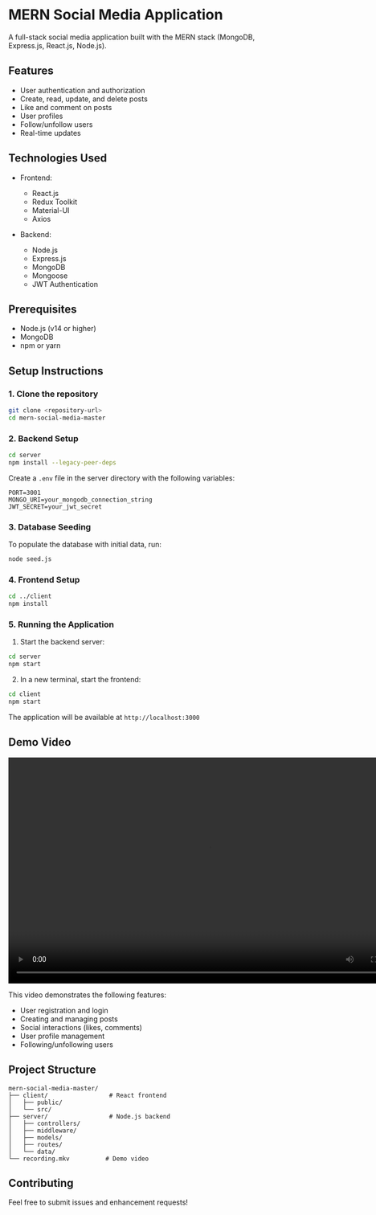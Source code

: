 # MERN Social Media Application

A full-stack social media application built with the MERN stack (MongoDB, Express.js, React.js, Node.js).

## Features

- User authentication and authorization
- Create, read, update, and delete posts
- Like and comment on posts
- User profiles
- Follow/unfollow users
- Real-time updates

## Technologies Used

- Frontend:

  - React.js
  - Redux Toolkit
  - Material-UI
  - Axios

- Backend:
  - Node.js
  - Express.js
  - MongoDB
  - Mongoose
  - JWT Authentication

## Prerequisites

- Node.js (v14 or higher)
- MongoDB
- npm or yarn

## Setup Instructions

### 1. Clone the repository

```bash
git clone <repository-url>
cd mern-social-media-master
```

### 2. Backend Setup

```bash
cd server
npm install --legacy-peer-deps
```

Create a `.env` file in the server directory with the following variables:

```
PORT=3001
MONGO_URI=your_mongodb_connection_string
JWT_SECRET=your_jwt_secret
```

### 3. Database Seeding

To populate the database with initial data, run:

```bash
node seed.js
```

### 4. Frontend Setup

```bash
cd ../client
npm install
```

### 5. Running the Application

1. Start the backend server:

```bash
cd server
npm start
```

2. In a new terminal, start the frontend:

```bash
cd client
npm start
```

The application will be available at `http://localhost:3000`

## Demo Video

<div align="center">
  <video width="800" height="450" controls autoplay>
    <source src="recording.mkv" type="video/x-matroska">
    Your browser does not support the video tag.
  </video>
</div>

This video demonstrates the following features:

- User registration and login
- Creating and managing posts
- Social interactions (likes, comments)
- User profile management
- Following/unfollowing users

## Project Structure

```
mern-social-media-master/
├── client/                 # React frontend
│   ├── public/
│   └── src/
├── server/                 # Node.js backend
│   ├── controllers/
│   ├── middleware/
│   ├── models/
│   ├── routes/
│   └── data/
└── recording.mkv          # Demo video
```

## Contributing

Feel free to submit issues and enhancement requests!
